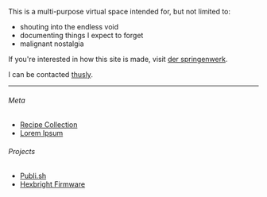 This is a multi-purpose virtual space intended for, but not limited to:

- shouting into the endless void
- documenting things I expect to forget
- malignant nostalgia

If you're interested in how this site is made, visit [der springenwerk](/meta/der-springenwerk.html).

I can be contacted [thusly](mailto:jeremy@0x4A.org?subject=Hi!).

---

###### Meta
- [Recipe Collection](/meta/recipes.html)
- [Lorem Ipsum](/meta/lorem-ipsum.html)

###### Projects
- [Publi.sh](https://www.github.com/subcurmudgeon/publi.sh)
- [Hexbright Firmware](https://www.github.com/subcurmudgeon/hexbright-firmware)